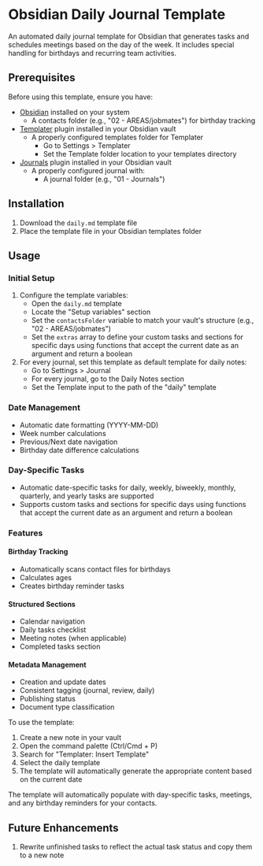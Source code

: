 # Obsidian Daily Journal Template

An automated daily journal template for Obsidian that generates tasks and schedules meetings based on the day of the week. It includes special handling for birthdays and recurring team activities.

## Prerequisites

Before using this template, ensure you have:

- [Obsidian](https://obsidian.md/) installed on your system
  - A contacts folder (e.g., "02 - AREAS/jobmates") for birthday tracking
- [Templater](https://github.com/SilentVoid13/Templater) plugin installed in your Obsidian vault
  - A properly configured templates folder for Templater
    - Go to Settings > Templater
    - Set the Template folder location to your templates directory
- [Journals](https://github.com/srg-kostyrko/obsidian-journal) plugin installed in your Obsidian vault
  - A properly configured journal with:
    - A journal folder (e.g., "01 - Journals")

## Installation

1. Download the `daily.md` template file
2. Place the template file in your Obsidian templates folder

## Usage

### Initial Setup

1. Configure the template variables:
   - Open the `daily.md` template
   - Locate the "Setup variables" section
   - Set the `contactsFolder` variable to match your vault's structure (e.g., "02 - AREAS/jobmates")
   - Set the `extras` array to define your custom tasks and sections for specific days using functions that accept the current date as an argument and return a boolean
2. For every journal, set this template as default template for daily notes:
   - Go to Settings > Journal
   - For every journal, go to the Daily Notes section
   - Set the Template input to the path of the "daily" template

### Date Management

- Automatic date formatting (YYYY-MM-DD)
- Week number calculations
- Previous/Next date navigation
- Birthday date difference calculations

### Day-Specific Tasks

- Automatic date-specific tasks for daily, weekly, biweekly, monthly, quarterly, and yearly tasks are supported
- Supports custom tasks and sections for specific days using functions that accept the current date as an argument and return a boolean

### Features

#### Birthday Tracking

- Automatically scans contact files for birthdays
- Calculates ages
- Creates birthday reminder tasks

#### Structured Sections

- Calendar navigation
- Daily tasks checklist
- Meeting notes (when applicable)
- Completed tasks section

#### Metadata Management

- Creation and update dates
- Consistent tagging (journal, review, daily)
- Publishing status
- Document type classification

To use the template:

1. Create a new note in your vault
2. Open the command palette (Ctrl/Cmd + P)
3. Search for "Templater: Insert Template"
4. Select the daily template
5. The template will automatically generate the appropriate content based on the current date

The template will automatically populate with day-specific tasks, meetings, and any birthday reminders for your contacts.

## Future Enhancements

1. Rewrite unfinished tasks to reflect the actual task status and copy them to a new note